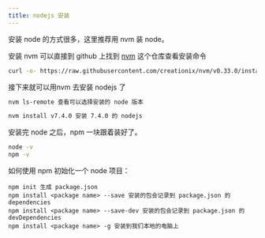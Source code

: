 ```yaml
---
title: nodejs 安装
---
```


安装 node 的方式很多，这里推荐用 nvm 装 node。

安装 nvm 可以直接到 github 上找到 [nvm](https://github.com/creationix/nvm#install-script) 这个仓库查看安装命令

```bash
curl -o- https://raw.githubusercontent.com/creationix/nvm/v0.33.0/install.sh | bash
```

接下来就可以用nvm 去安装 nodejs 了

```bash
nvm ls-remote 查看可以选择安装的 node 版本

nvm install v7.4.0 安装 7.4.0 的 nodejs

```

安装完 node 之后，npm 一块跟着装好了。

```bash
node -v
npm -v
```

如何使用 npm 初始化一个 node 项目：
```
npm init 生成 package.json
npm install <package name> --save 安装的包会记录到 package.json 的 dependencies
npm install <package name> --save-dev 安装的包会记录到 package.json 的 devDependencies
npm install <package name> -g 安装到我们本地的电脑上
```
